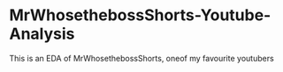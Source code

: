 # MrWhosethebossShorts-Youtube-Analysis
This is an EDA of MrWhosethebossShorts, oneof my favourite youtubers
